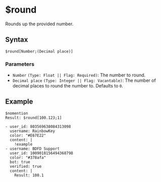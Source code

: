 # $round
Rounds up the provided number.

## Syntax
```
$round[Number;(Decimal place)]
```

### Parameters
- `Number` `(Type: Float || Flag: Required)`: The number to round.
- `Decimal place` `(Type: Integer || Flag: Vacantable)`: The number of decimal places to round the number to. Defaults to `0`.

## Example
```
$nomention
Result: $round[100.123;1]
```

``` discord yaml
- user_id: 803569638084313098
  username: RainbowKey
  color: "#E67E22"
  content: |
    !example
- username: BDFD Support
  user_id: 1009018156494368798
  color: "#378afa"
  bot: true
  verified: true
  content: |
    Result: 100.1
```
